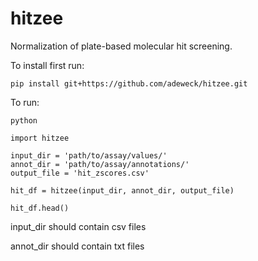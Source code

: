 # hitzee
Normalization of plate-based molecular hit screening.

To install first run:
```
pip install git+https://github.com/adeweck/hitzee.git
```

To run:
```
python

import hitzee

input_dir = 'path/to/assay/values/'
annot_dir = 'path/to/assay/annotations/'
output_file = 'hit_zscores.csv'

hit_df = hitzee(input_dir, annot_dir, output_file)

hit_df.head()
```

input_dir should contain csv files

annot_dir should contain txt files

